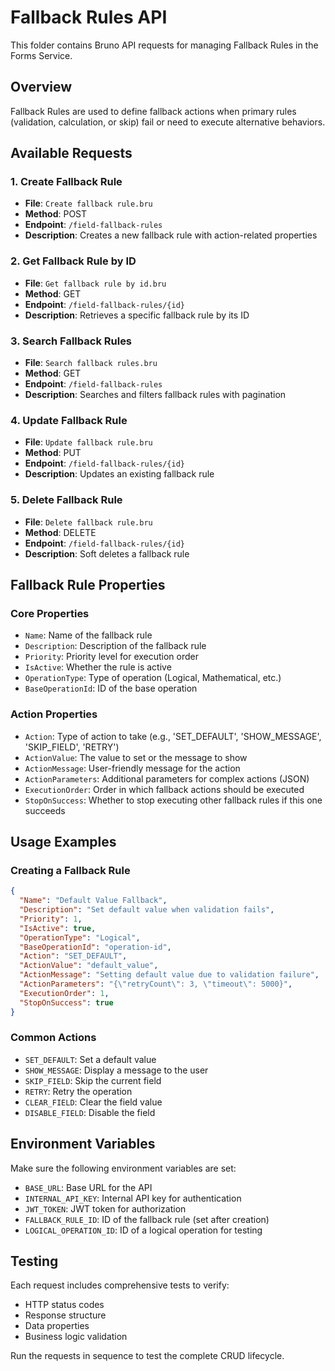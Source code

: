 # Fallback Rules API

This folder contains Bruno API requests for managing Fallback Rules in the Forms Service.

## Overview

Fallback Rules are used to define fallback actions when primary rules (validation, calculation, or skip) fail or need to execute alternative behaviors.

## Available Requests

### 1. Create Fallback Rule
- **File**: `Create fallback rule.bru`
- **Method**: POST
- **Endpoint**: `/field-fallback-rules`
- **Description**: Creates a new fallback rule with action-related properties

### 2. Get Fallback Rule by ID
- **File**: `Get fallback rule by id.bru`
- **Method**: GET
- **Endpoint**: `/field-fallback-rules/{id}`
- **Description**: Retrieves a specific fallback rule by its ID

### 3. Search Fallback Rules
- **File**: `Search fallback rules.bru`
- **Method**: GET
- **Endpoint**: `/field-fallback-rules`
- **Description**: Searches and filters fallback rules with pagination

### 4. Update Fallback Rule
- **File**: `Update fallback rule.bru`
- **Method**: PUT
- **Endpoint**: `/field-fallback-rules/{id}`
- **Description**: Updates an existing fallback rule

### 5. Delete Fallback Rule
- **File**: `Delete fallback rule.bru`
- **Method**: DELETE
- **Endpoint**: `/field-fallback-rules/{id}`
- **Description**: Soft deletes a fallback rule

## Fallback Rule Properties

### Core Properties
- `Name`: Name of the fallback rule
- `Description`: Description of the fallback rule
- `Priority`: Priority level for execution order
- `IsActive`: Whether the rule is active
- `OperationType`: Type of operation (Logical, Mathematical, etc.)
- `BaseOperationId`: ID of the base operation

### Action Properties
- `Action`: Type of action to take (e.g., 'SET_DEFAULT', 'SHOW_MESSAGE', 'SKIP_FIELD', 'RETRY')
- `ActionValue`: The value to set or the message to show
- `ActionMessage`: User-friendly message for the action
- `ActionParameters`: Additional parameters for complex actions (JSON)
- `ExecutionOrder`: Order in which fallback actions should be executed
- `StopOnSuccess`: Whether to stop executing other fallback rules if this one succeeds

## Usage Examples

### Creating a Fallback Rule
```json
{
  "Name": "Default Value Fallback",
  "Description": "Set default value when validation fails",
  "Priority": 1,
  "IsActive": true,
  "OperationType": "Logical",
  "BaseOperationId": "operation-id",
  "Action": "SET_DEFAULT",
  "ActionValue": "default_value",
  "ActionMessage": "Setting default value due to validation failure",
  "ActionParameters": "{\"retryCount\": 3, \"timeout\": 5000}",
  "ExecutionOrder": 1,
  "StopOnSuccess": true
}
```

### Common Actions
- `SET_DEFAULT`: Set a default value
- `SHOW_MESSAGE`: Display a message to the user
- `SKIP_FIELD`: Skip the current field
- `RETRY`: Retry the operation
- `CLEAR_FIELD`: Clear the field value
- `DISABLE_FIELD`: Disable the field

## Environment Variables

Make sure the following environment variables are set:
- `BASE_URL`: Base URL for the API
- `INTERNAL_API_KEY`: Internal API key for authentication
- `JWT_TOKEN`: JWT token for authorization
- `FALLBACK_RULE_ID`: ID of the fallback rule (set after creation)
- `LOGICAL_OPERATION_ID`: ID of a logical operation for testing

## Testing

Each request includes comprehensive tests to verify:
- HTTP status codes
- Response structure
- Data properties
- Business logic validation

Run the requests in sequence to test the complete CRUD lifecycle.
